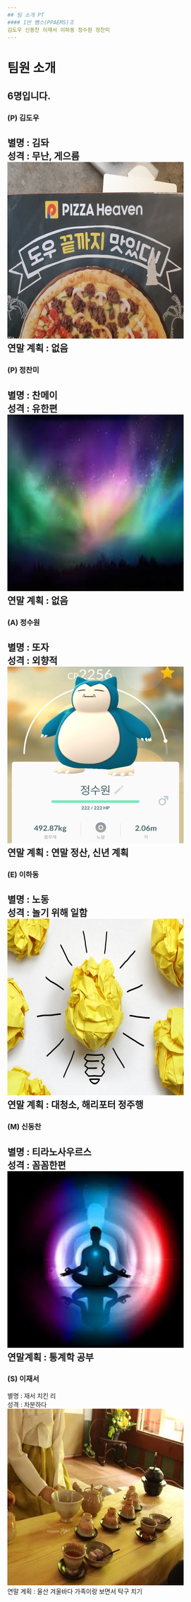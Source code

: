 ```yaml
---
## 팀 소개 PT
#### 1반 뺌스(PPAEMS)조  
김도우 신동찬 이재서 이하동 정수원 정찬미
---
```

# 팀원 소개  
6명입니다.
---
### (P) 김도우  
별명 : 김돠  
성격 : 무난, 게으름  
![김도우](img/dw.jpg)  
연말 계획 : 없음  
---
### (P) 정찬미  
별명 : 찬메이  
성격 : 유한편  
![정찬미](img/jch.png)  
연말 계획 : 없음  
---
### (A) 정수원  
별명 : 또자  
성격 : 외향적  
![정수원](img/jsw.jpg)  
연말 계획 : 연말 정산, 신년 계획
---
### (E) 이하동  
별명 : 노동  
성격 : 놀기 위해 일함  
![이하동](img/lhd.jpg)  
연말 계획 : 대청소, 해리포터 정주행
---
### (M) 신동찬  
별명 : 티라노사우르스  
성격 : 꼼꼼한편  
![신동찬](img/sdc.png)  
연말계획 : 통계학 공부  
---
### (S) 이재서
별명 : 재서 치킨 리  
성격 : 차분하다  
![이재서](img/ljs.jpg)  
연말 계획 : 울산 겨울바다 가족이랑 보면서 탁구 치기